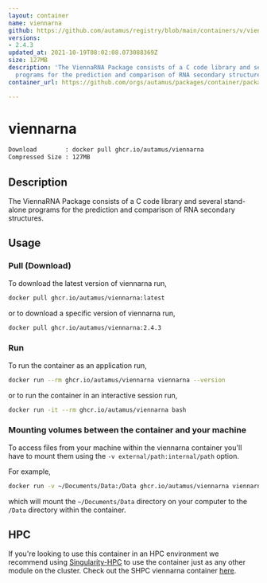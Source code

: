 ```yaml
---
layout: container
name: viennarna
github: https://github.com/autamus/registry/blob/main/containers/v/viennarna/spack.yaml
versions:
- 2.4.3
updated_at: 2021-10-19T08:02:08.073088369Z
size: 127MB
description: 'The ViennaRNA Package consists of a C code library and several stand-alone
  programs for the prediction and comparison of RNA secondary structures. '
container_url: https://github.com/orgs/autamus/packages/container/package/viennarna

---
```

# viennarna
```bash 
Download        : docker pull ghcr.io/autamus/viennarna
Compressed Size : 127MB
```

## Description
The ViennaRNA Package consists of a C code library and several stand-alone programs for the prediction and comparison of RNA secondary structures. 

## Usage
### Pull (Download)
To download the latest version of viennarna run,

```bash
docker pull ghcr.io/autamus/viennarna:latest
```

or to download a specific version of viennarna run,

```bash
docker pull ghcr.io/autamus/viennarna:2.4.3
```
### Run
To run the container as an application run,
```bash
docker run --rm ghcr.io/autamus/viennarna viennarna --version
```

or to run the container in an interactive session run,
```bash
docker run -it --rm ghcr.io/autamus/viennarna bash
```

### Mounting volumes between the container and your machine
To access files from your machine within the viennarna container you'll have to mount them using the `-v external/path:internal/path` option.

For example,
```bash
docker run -v ~/Documents/Data:/Data ghcr.io/autamus/viennarna viennarna /Data/myData.csv
```
which will mount the `~/Documents/Data` directory on your computer to the `/Data` directory within the container.

## HPC
If you're looking to use this container in an HPC environment we recommend using [Singularity-HPC](https://singularity-hpc.readthedocs.io) to use the container just as any other module on the cluster. Check out the SHPC viennarna container [here](https://singularityhub.github.io/singularity-hpc/r/ghcr.io-autamus-viennarna/).